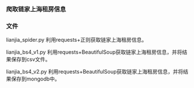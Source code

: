 ### 爬取链家上海租房信息

### 文件
lianjia_spider.py 利用requests+正则获取链家上海租房信息。

lianjia_bs4_v1.py 利用requests+BeautifulSoup获取链家上海租房信息，并将结果保存到csv文件。

lianjia_bs4_v2.py 利用requests+BeautifulSoup获取链家上海租房信息，并将结果保存到mongodb中。
